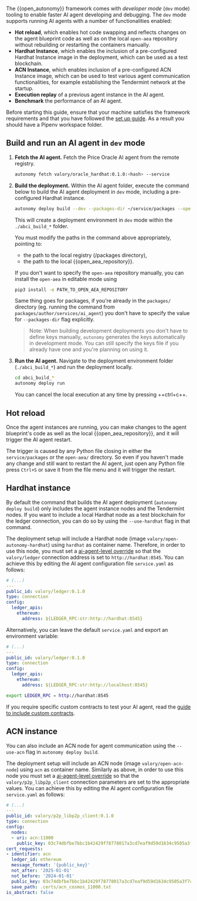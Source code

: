 The {{open_autonomy}} framework comes with *developer mode* (`dev` mode) tooling to enable faster AI agent developing and debugging. The `dev` mode supports running AI agents with a number of functionalities enabled:

* **Hot reload**, which enables hot code swapping and reflects changes on the agent blueprint code as well as on the local `open-aea` repository without rebuilding or restarting the containers manually.
* **Hardhat Instance**, which enables the inclusion of a pre-configured Hardhat Instance image in the deployment, which can be used as a test blockchain.
* **ACN Instance**, which enables inclusion of a pre-configured ACN Instance image, which can be used to test various agent communication functionalities, for example establishing the Tendermint network at the startup.
* **Execution replay** of a previous agent instance in the AI agent.
* **Benchmark** the performance of an AI agent.

Before starting this guide, ensure that your machine satisfies the framework requirements and that you have followed the [set up guide](../../guides/set_up.md). As a result you should have a Pipenv workspace folder.

## Build and run an AI agent in `dev` mode

1. **Fetch the AI agent.** Fetch the Price Oracle AI agent from the remote registry.

    ```bash
    autonomy fetch valory/oracle_hardhat:0.1.0:<hash> --service
    ```

2. **Build the deployment.** Within the AI agent folder, execute the command below to build the AI agent deployment in `dev` mode, including a pre-configured Hardhat instance.

    ```bash
    autonomy deploy build --dev --packages-dir ~/service/packages --open-aea-dir ~/git/open-aea/ --use-hardhat -ltm
    ```

    This will create a deployment environment in `dev` mode within the `./abci_build_*` folder.
  
    You must modify the paths in the command above appropriately, pointing to:

    * the path to the local registry (/packages directory),
    * the path to the local {{open_aea_repository}}.
  
    If you don't want to specify the `open-aea` repository manually, you can install the `open-aea` in editable mode using

    ```bash
    pip3 install -e PATH_TO_OPEN_AEA_REPOSITORY
    ```

    Same thing goes for packages, if you're already in the `packages/` directory (eg. running the command from `packages/author/services/ai_agent`) you don't have to specify the value for `--packages-dir` flag explicitly.

    > Note: When building development deployments you don't have to define keys manually, `autonomy` generates the keys automatically in development mode. You can still specify the keys file if you already have one and you're planning on using it.

3. **Run the AI agent.** Navigate to the deployment environment folder (`./abci_build_*`) and run the deployment locally.

    ```bash
    cd abci_build_*
    autonomy deploy run
    ```

	You can cancel the local execution at any time by pressing ++ctrl+c++.

## Hot reload

Once the agent instances are running, you can make changes to the agent blueprint's code as well as the local {{open_aea_repository}}, and it will trigger the AI agent restart.

The trigger is caused by any Python file closing in either the `service/packages` or the `open-aea/` directory. So even if you haven't made any change and still want to restart the AI agent, just open any Python file press `Ctrl+S` or save it from the file menu and it will trigger the restart.


## Hardhat instance

By default the command that builds the AI agent deployment (`autonomy deploy build`) only includes the agent instance nodes and the Tendermint nodes. If you want to include a local Hardhat node as a test blockchain for the ledger connection, you can do so by using the `--use-hardhat` flag in that command.

The deployment setup will include a Hardhat node (image `valory/open-autonomy-hardhat`) using `hardhat` as container name. Therefore, in order to use this node, you must set a [ai-agent-level override](../../configure_service/service_configuration_file.md#ai-agent-level-overrides) so that the `valory/ledger` connection address is set to `http://hardhat:8545`.
You can achieve this by editing the AI agent configuration file `service.yaml` as follows:

```yaml title="service.yaml"
# (...)
---
public_id: valory/ledger:0.1.0
type: connection
config:
  ledger_apis:
    ethereum:
      address: ${LEDGER_RPC:str:http://hardhat:8545}
```

Alternatively, you can leave the default `service.yaml` and export an environment variable:

```yaml title="service.yaml"
# (...)
---
public_id: valory/ledger:0.1.0
type: connection
config:
  ledger_apis:
    ethereum:
      address: ${LEDGER_RPC:str:http://localhost:8545}
```

```bash
export LEDGER_RPC = http://hardhat:8545
```

If you require specific custom contracts to test your AI agent, read the [guide to include custom contracts](https://github.com/valory-xyz/autonolas-registries/blob/main/docs/running_with_custom_contracts.md).

## ACN instance

You can also include an ACN node for agent communication using the `--use-acn` flag in `autonomy deploy build`.

The deployment setup will include an ACN node (image `valory/open-acn-node`) using `acn` as container name. Similarly as above, in order to use this node you must set a [ai-agent-level override](../../configure_service/service_configuration_file.md#ai-agent-level-overrides) so that the `valory/p2p_libp2p_client` connection parameters are set to the appropriate values.
You can achieve this by editing the AI agent configuration file `service.yaml` as follows:

```yaml title="service.yaml"
# (...)
---
public_id: valory/p2p_libp2p_client:0.1.0
type: connection
config:
  nodes:
  - uri: acn:11000
    public_key: 03c74dbfbe7bbc1b42429f78778017a3cd7eaf9d59d1634c9505a3f7c1a9350e71
cert_requests:
- identifier: acn
  ledger_id: ethereum
  message_format: '{public_key}'
  not_after: '2025-01-01'
  not_before: '2024-01-01'
  public_key: 03c74dbfbe7bbc1b42429f78778017a3cd7eaf9d59d1634c9505a3f7c1a9350e71
  save_path: .certs/acn_cosmos_11000.txt
is_abstract: false
```
